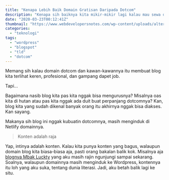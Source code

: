 ```yaml
---
title: "Kenapa Lebih Baik Domain Gratisan Daripada Dotcom"
description: "Kenapa sih baiknya kita mikir-mikir lagi kalau mau sewa dotcom?"
date: "2020-03-23T00:12:41Z"
thumbnail: "https://www.webdevelopersnotes.com/wp-content/uploads/alternatives-to-dot-com-domain-name-extension.png"
categories:
  - "teknologi"
tags:
  - "wordpress"
  - "blogspot"
  - "tld"
  - "dotcom"
---
```


Memang sih kalau domain dotcom dan kawan-kawannya itu membuat blog kita terlihat keren, profesional, dan gampang dapet job.

Tapi...

Bagaimana nasib blog kita pas kita nggak bisa mengurusnya? Misalnya oas kita di hutan atau pas kita nggak ada duit buat perpanjang dotcomnya? Kan, blog kita yang sudah dikenal banyak orang itu akhirnya nggak bisa diakses. Kan sayang.

Makanya sih blog ini nggak kubuatin dotcomnya, masih menginduk di Netlify domainnya.

> Konten adalah raja 

Yap, intinya adalah konten. Kalau kita punya konten yang bagus, walaupun domain blog kita biasa-biasa aja, pasti orang bakalan balik kok. Misalnya aja [blognya Mbak Luckty](https://luckty.wordpress.com) yang aku masih rajin ngunjungi sampai sekarang. Soalnya, walaupun domainnya masih menginduk ke Wordpress, kontennya itu loh yang aku suka, tentang dunia literasi. Jadi, aku betah balik lagi ke situ.
